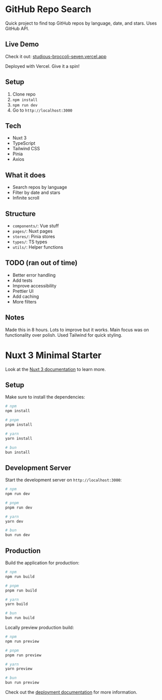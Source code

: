 # GitHub Repo Search

Quick project to find top GitHub repos by language, date, and stars. Uses GitHub API.

## Live Demo

Check it out: [studious-broccoli-seven.vercel.app](https://studious-broccoli-seven.vercel.app)

Deployed with Vercel. Give it a spin!

## Setup

1. Clone repo
2. `npm install`
4. `npm run dev`
5. Go to `http://localhost:3000`

## Tech

- Nuxt 3
- TypeScript
- Tailwind CSS
- Pinia
- Axios

## What it does

- Search repos by language
- Filter by date and stars
- Infinite scroll

## Structure

- `components/`: Vue stuff
- `pages/`: Nuxt pages
- `stores/`: Pinia stores
- `types/`: TS types
- `utils/`: Helper functions

## TODO (ran out of time)

- Better error handling
- Add tests
- Improve accessibility
- Prettier UI
- Add caching
- More filters

## Notes

Made this in 8 hours. Lots to improve but it works. Main focus was on functionality over polish. Used Tailwind for quick styling.


# Nuxt 3 Minimal Starter

Look at the [Nuxt 3 documentation](https://nuxt.com/docs/getting-started/introduction) to learn more.

## Setup

Make sure to install the dependencies:

```bash
# npm
npm install

# pnpm
pnpm install

# yarn
yarn install

# bun
bun install
```

## Development Server

Start the development server on `http://localhost:3000`:

```bash
# npm
npm run dev

# pnpm
pnpm run dev

# yarn
yarn dev

# bun
bun run dev
```

## Production

Build the application for production:

```bash
# npm
npm run build

# pnpm
pnpm run build

# yarn
yarn build

# bun
bun run build
```

Locally preview production build:

```bash
# npm
npm run preview

# pnpm
pnpm run preview

# yarn
yarn preview

# bun
bun run preview
```

Check out the [deployment documentation](https://nuxt.com/docs/getting-started/deployment) for more information.